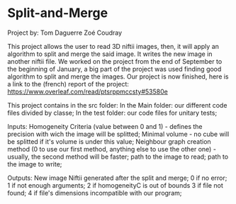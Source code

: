 # Split-and-Merge
Project by:
	Tom Daguerre
	Zoé Coudray

This project allows the user to read 3D niftii images, then, it will apply an algorithm to split and merge the said image.
It writes the new image in another niftii file.
We worked on the project from the end of September to the beginning of January, a big part of the project was used finding good algorithm to split and merge the images.
Our project is now finished, here is a link to the (french) report of the project: https://www.overleaf.com/read/ptsrppmccsty#53580e

This project contains in the src folder: 
	In the Main folder: our different code files divided by classe;
	In the test folder: our code files for unitary tests;

Inputs:
	Homogeneity Criteria (value between 0 and 1) - defines the precision with wich the image will be splitted;
	Minimal volume - no cube will be splitted if it's volume is under this value;
	Neighbour graph creation method (0 to use our first method, anything else to use the other one) - usually, the second method will be faster;
	path to the image to read;
	path to the image to write; 

Outputs:
	New image Niftii generated after the split and merge;
	0 if no error;
	1 if not enough arguments;
 	2 if homogeneityC is out of bounds
	3 if file not found;
	4 if file's dimensions incompatible with our program;
